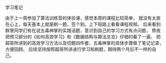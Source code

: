 学习笔记

由于上一周参加了算法训练营的体验课，感觉本周的课程比较简单，
就没有太放在心上，每天基本上就是刷一题，签个到。上下班路上看看课程视频。
后来看到群里同学们有在说五毒神掌的实践话题，意识到自己的学习方式有点问题，
熬夜把预习部分的《如何高效学习》和《数据结构与算法总览》仔细的看了一遍，
把超哥所讲到的高效学习方法以及切题四件套、五毒神掌的具体步骤做了笔记记录，方便回顾。
后续坚持按照超哥所讲进行学习和刷题，期待两个月后不一样的自己。